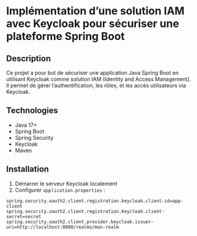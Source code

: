# Implémentation d’une solution IAM avec Keycloak pour sécuriser une plateforme Spring Boot

## Description

Ce projet a pour but de sécuriser une application Java Spring Boot en utilisant Keycloak comme solution IAM (Identity and Access Management).  
Il permet de gérer l’authentification, les rôles, et les accès utilisateurs via Keycloak.

## Technologies

- Java 17+
- Spring Boot
- Spring Security
- Keycloak
- Maven

## Installation

1. Démarrer le serveur Keycloak localement
2. Configurer `application.properties` :
```properties
spring.security.oauth2.client.registration.keycloak.client-id=app-client
spring.security.oauth2.client.registration.keycloak.client-secret=secret
spring.security.oauth2.client.provider.keycloak.issuer-uri=http://localhost:8080/realms/mon-realm
